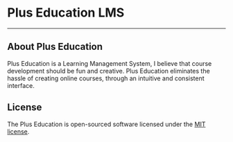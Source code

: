 # Plus Education LMS
<hr/>


## About Plus Education


Plus Education is a  Learning Management System, I believe that course development should be fun and creative. Plus Education eliminates the hassle of creating online courses, through an intuitive and consistent interface.

## License

The Plus Education is open-sourced software licensed under the [MIT license](https://opensource.org/licenses/MIT).
